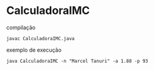 # CalculadoraIMC

compilação
```
javac CalculadoraIMC.java
```

exemplo de execução
```
java CalculadoraIMC -n "Marcel Tanuri" -a 1.88 -p 93
```
